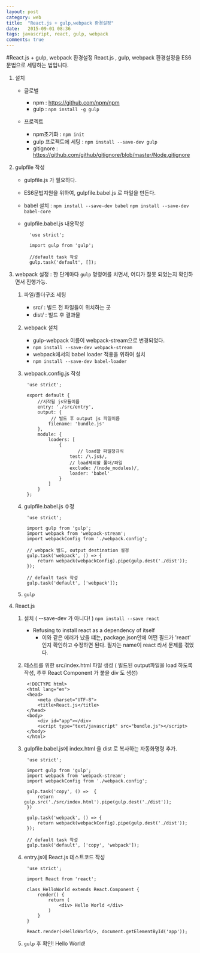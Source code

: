 ```yaml
---
layout: post
category: web
title:  "React.js + gulp,webpack 환경설정"
date:   2015-09-01 08:36
tags: javascript, react, gulp, webpack
comments: true
---
```


#React.js + gulp, webpack 환경설정
React.js , gulp, webpack 환경설정을 ES6 문법으로 세팅하는 법입니다.

1. 설치
	- 글로벌
		- npm : https://github.com/npm/npm
		- gulp : `npm install -g gulp`
		
	- 프로젝트
		- npm초기화 : `npm init`
		- gulp 프로젝트에 세팅 : `npm install --save-dev gulp`
		- gitignore : https://github.com/github/gitignore/blob/master/Node.gitignore
		
2. gulpfile 작성
	- gulpfile.js 가 필요하다.
	- ES6문법지원을 위하여, gulpfile.babel.js 로 파일을 만든다.
	- babel 설치 : `npm install --save-dev babel` 
				    `npm install --save-dev babel-core`
	- gulpfile.babel.js 내용작성
		
			'use strict';
			
			import gulp from 'gulp';
			
			//default task 작성
			gulp.task('default', []);
	

3. webpack 설정 : 한 단계마다 `gulp` 명령어를 치면서, 어디가 잘못 되었는지 확인하면서 진행가능.
	1. 파일/폴더구조 세팅
		- src/ : 빌드 전 파일들이 위치하는 곳
		- dist/ : 빌드 후 결과물
	2. webpack 설치
		- gulp-webpack 이름이 webpack-stream으로 변경되었다.
		- `npm install --save-dev webpack-stream`
		- webpack에서의 babel loader 적용을 위하여 설치
		- `npm install --save-dev babel-loader`
	3. webpack.config.js 작성

			'use strict';
			
			export default {
				//시작될 js모듈이름
			    entry: './src/entry',
			    output: {
			    	 // 빌드 후 output js 파일이름
			        filename: 'bundle.js'
			    },
			    module: {
			        loaders: [
			            {
			            	   // load할 파일정규식
			                test: /\.js$/,
			                // load제외할 폴더/파일
			                exclude: /(node_modules)/,
			                loader: 'babel'
			            }
			        ]
			    }
			};

	4. gulpfile.babel.js 수정

			'use strict';
			
			import gulp from 'gulp';
			import webpack from 'webpack-stream';
			import webpackConfig from './webpack.config';
			
			// webpack 빌드, output destination 설정
			gulp.task('webpack', () => {
			    return webpack(webpackConfig).pipe(gulp.dest('./dist'));
			});
			
			// default task 작성
			gulp.task('default', ['webpack']);
		
	5. `gulp`
	
4. React.js
	1. 설치 ( --save-dev 가 아니다! )
		`npm install --save react`
		- Refusing to install react as a dependency of itself
			- 이와 같은 에러가 났을 떄는, package.json안에 어떤 필드가 'react' 인지 확인하고 수정하면 된다. 필자는 name이 react 라서 문제를 겪었다.
	2. 테스트를 위한 src/index.html 파일 생성 ( 빌드된 output파일을 load 하도록 작성, 추후 React Component 가 붙을 div 도 생성)

			<!DOCTYPE html>
			<html lang="en">
			<head>
			    <meta charset="UTF-8">
			    <title>React.js</title>
			</head>
			<body>
				<div id="app"></div>
			    <script type="text/javascript" src="bundle.js"></script>
			</body>
			</html>
		
	3. gulpfile.babel.js에 index.html 을 dist 로 복사하는 자동화명령 추가.
	
			'use strict';
			
			import gulp from 'gulp';
			import webpack from 'webpack-stream';
			import webpackConfig from './webpack.config';
			
			gulp.task('copy', () =>  {
			    return gulp.src('./src/index.html').pipe(gulp.dest('./dist'));
			})
			
			gulp.task('webpack', () => {
			    return webpack(webpackConfig).pipe(gulp.dest('./dist'));
			});
			
			// default task 작성
			gulp.task('default', ['copy', 'webpack']);
	
	4. entry.js에 React.js 테스트코드 작성

			'use strict';
			
			import React from 'react';
				
			class HelloWorld extends React.Component {
			    render() {
			        return (
			            <div> Hello World </div>
			        )
			    }
			}
				
			React.render(<HelloWorld/>, document.getElementById('app'));

	5. `gulp` 후 확인! Hello World!
